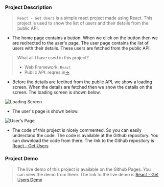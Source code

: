 ### Project Description

> `React - Get Users` is a simple react project made using React. This project is used to show the list of users and their details from the public API. 

+ The home page contains a button. When we click on the button then we are redirected to the user's page. The user page contains the list of users with their details. These users are fetched from the public API. 

> What all I have used in this project?
> +  Web Framework: `React`
> +  Public API: reqres.in[->](https://reqres.in/api/users?page=1)

+ Before the details are fecthed from the public API, we show a loading screen. When the details are fetched then we show the details on the screen. The loading screen is shown below.

![Loading Screen](https://user-images.githubusercontent.com/71878747/212525334-877d7142-058a-49b7-b6d8-34b4300af6ba.png)

+ The user's page is shown below.

![User's Page](https://user-images.githubusercontent.com/71878747/212525320-e2c7e48d-ab84-4f63-8071-cd9482d579ab.png)

+ The code of this project is nicely commented. So you can easily understand the code. The code is available at the Github repository. You can download the code from there. The link to the Github repository is [React - Get Users](https://github.com/mnk17arts/LGMVIP-WEBDEV/tree/main/TASK-2)

### Project Demo

> The live demo of this project is available on the Github Pages. You can view the demo from there. The link to the live demo is [React - Get Users Demo](https://mnk17arts.github.io/User-Card-Grid/)
